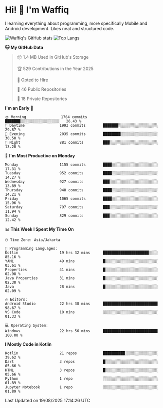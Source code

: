 
# Hi! 👋 I'm Waffiq

I learning everything about programming, more specifically Mobile and Android development. Likes neat and structured code.

<!-- Get to know more about me?

<a href="https://www.linkedin.com/in/waffiqaziz/"><img src="https://img.shields.io/static/v1?label=%20&message=LinkedIn&logo=linkedin&logoColor=white&color=0A66C2&style=for-the-badge" alt="LinkedIn"></a>
<a href="https://www.instagram.com/waffiqaziz/"><img src="https://img.shields.io/static/v1?label=%20&message=instagram&logo=instagram&logoColor=white&labelColor=%23E1306C&color=%23E1306C&style=for-the-badge" alt="Instagram"></a>
<a href="https://web.facebook.com/WaffiqAziz/"><img src="https://img.shields.io/static/v1?label=%20&message=Facebook&logo=facebook&logoColor=white&color=1877F2&style=for-the-badge" alt="Facebook"></a>
<a href="https://twitter.com/waffiqaziz"><img src="https://img.shields.io/static/v1?label=%20&message=X&logo=x&logoColor=white&color=000000&style=for-the-badge" alt="X"></a> -->

![Waffiq's GitHub stats](https://github-readme-stats-eight-theta.vercel.app/api?username=waffiqaziz&show_icons=true&include_all_commits=true&count_private=true&theme=dark)
![Top Langs](https://github-readme-stats.vercel.app/api/top-langs/?username=waffiqaziz&layout=compact&langs_count=8&theme=dark)

<!--START_SECTION:waka-->
**🐱 My GitHub Data** 

> 📦 1.4 MB Used in GitHub's Storage 
 > 
> 🏆 529 Contributions in the Year 2025
 > 
> 💼 Opted to Hire
 > 
> 📜 46 Public Repositories 
 > 
> 🔑 18 Private Repositories 
 > 
**I'm an Early 🐤** 

```text
🌞 Morning                1764 commits        ███████░░░░░░░░░░░░░░░░░░   26.43 % 
🌆 Daytime                1993 commits        ███████░░░░░░░░░░░░░░░░░░   29.87 % 
🌃 Evening                2035 commits        ████████░░░░░░░░░░░░░░░░░   30.50 % 
🌙 Night                  881 commits         ███░░░░░░░░░░░░░░░░░░░░░░   13.20 % 
```
📅 **I'm Most Productive on Monday** 

```text
Monday                   1155 commits        ████░░░░░░░░░░░░░░░░░░░░░   17.31 % 
Tuesday                  952 commits         ████░░░░░░░░░░░░░░░░░░░░░   14.27 % 
Wednesday                927 commits         ███░░░░░░░░░░░░░░░░░░░░░░   13.89 % 
Thursday                 948 commits         ████░░░░░░░░░░░░░░░░░░░░░   14.21 % 
Friday                   1065 commits        ████░░░░░░░░░░░░░░░░░░░░░   15.96 % 
Saturday                 797 commits         ███░░░░░░░░░░░░░░░░░░░░░░   11.94 % 
Sunday                   829 commits         ███░░░░░░░░░░░░░░░░░░░░░░   12.42 % 
```


📊 **This Week I Spent My Time On** 

```text
🕑︎ Time Zone: Asia/Jakarta

💬 Programming Languages: 
Kotlin                   19 hrs 32 mins      █████████████████████░░░░   85.16 % 
YAML                     49 mins             █░░░░░░░░░░░░░░░░░░░░░░░░   03.61 % 
Properties               41 mins             █░░░░░░░░░░░░░░░░░░░░░░░░   02.98 % 
Java Properties          31 mins             █░░░░░░░░░░░░░░░░░░░░░░░░   02.30 % 
Java                     28 mins             █░░░░░░░░░░░░░░░░░░░░░░░░   02.09 % 

🔥 Editors: 
Android Studio           22 hrs 38 mins      █████████████████████████   98.67 % 
VS Code                  18 mins             ░░░░░░░░░░░░░░░░░░░░░░░░░   01.33 % 

💻 Operating System: 
Windows                  22 hrs 56 mins      █████████████████████████   100.00 % 
```

**I Mostly Code in Kotlin** 

```text
Kotlin                   21 repos            ██████████░░░░░░░░░░░░░░░   39.62 % 
Dart                     3 repos             █░░░░░░░░░░░░░░░░░░░░░░░░   05.66 % 
HTML                     3 repos             █░░░░░░░░░░░░░░░░░░░░░░░░   05.66 % 
Python                   1 repo              ░░░░░░░░░░░░░░░░░░░░░░░░░   01.89 % 
Jupyter Notebook         1 repo              ░░░░░░░░░░░░░░░░░░░░░░░░░   01.89 % 
```




 Last Updated on 19/08/2025 17:14:26 UTC
<!--END_SECTION:waka-->
